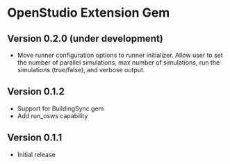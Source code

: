 # OpenStudio Extension Gem
 
## Version 0.2.0 (under development)

* Move runner configuration options to runner initializer. Allow user to set the number of parallel simulations, max number of simulations, run the simulations (true/false), and verbose output.

## Version 0.1.2

* Support for BuildingSync gem
* Add run_osws capability

## Version 0.1.1

* Initial release
